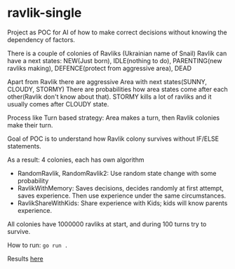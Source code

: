 # ravlik-single
Project as POC for AI of how to make correct decisions without knowing the dependency of factors.

There is a couple of colonies of Ravliks (Ukrainian name of Snail)
Ravlik can have a next states: NEW(Just born), IDLE(nothing to do), PARENTING(new ravliks making), DEFENCE(protect from aggressive area), DEAD

Apart from Ravlik there are aggressive Area with next states(SUNNY, CLOUDY, STORMY) There are probabilities how area states come after each other(Ravlik don't know about that). STORMY kills a lot of ravliks and it usually comes after CLOUDY state.

Process like Turn based strategy: Area makes a turn, then Ravlik colonies make their turn. 

Goal of POC is to understand how Ravlik colony survives without IF/ELSE statements. 

As a result: 4 colonies, each has own algorithm 
- RandomRavlik, RandomRavlik2: Use random state change with some probability 
- RavlikWithMemory: Saves decisions, decides randomly at first attempt, saves experience. Then use experience under the same circumstances.
- RavlikShareWithKids: Share experience with Kids; kids will know parents experience.

All colonies have 1000000 ravliks at start, and during 100 turns try to survive.

How to run: 
```go run . ```

Results [here](https://github.com/kosyuk/ravlik-single/blob/master/output.txt)
